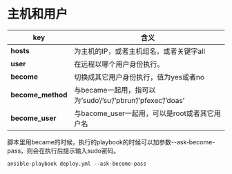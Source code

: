 # 主机和用户

| key | 含义 |
| --- | --- |
| **hosts** | 为主机的IP，或者主机组名，或者关键字all |
| **user** | 在远程以哪个用户身份执行。 |
| **become** | 切换成其它用户身份执行，值为yes或者no |
| **become\_method** | 与became一起用，指可以为‘sudo’/’su’/’pbrun’/’pfexec’/’doas’ |
| **become\_user** | 与bacome\_user一起用，可以是root或者其它用户名 |

脚本里用became的时候，执行的playbook的时候可以加参数--ask-become-pass，则会在执行后提示输入sudo密码。

`ansible-playbook deploy.yml --ask-become-pass`

